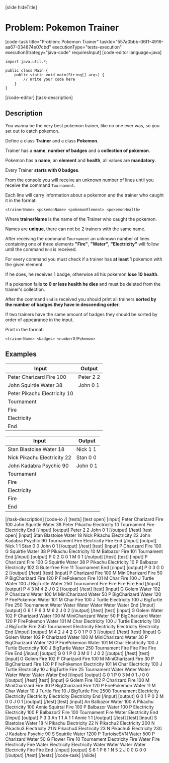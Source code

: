 [slide hideTitle]
# Problem: Pokemon Trainer
[code-task title="Problem: Pokemon Trainer" taskId="557a0bbb-06f1-4916-aa67-034874e07cbd" executionType="tests-execution" executionStrategy="java-code" requiresInput]
[code-editor language=java]
```
import java.util.*;

public class Main {
    public static void main(String[] args) {
        // Write your code here
    }
}
```
[/code-editor]
[task-description]
## Description
You wanna be the very best pokemon trainer, like no one ever was, so you set out to catch pokemon.

Define a class **Trainer** and a class **Pokemon**.

Trainer has a **name**, **number of badges** and a **collection of pokemon**.

Pokemon has a **name**, an **element** and **health**, all values are **mandatory**.

Every Trainer **starts with 0 badges**.

From the console you will receive an unknown number of lines until you receive the command `Tournament`. 

Each line will carry information about a pokemon and the trainer who caught it in the format:

`<trainerName> <pokemonName> <pokemonElement> <pokemonHealth>` 

Where **trainerName** is the name of the Trainer who caught the pokemon. 

Names are **unique**, there can not be 2 trainers with the same name. 

After receiving the command `Tournament` an unknown number of lines containing one of three elements **"Fire"**, **"Water"**, **"Electricity"** will follow until the command `End` is received. 

For every command you must check if a trainer has **at least 1** pokemon with the given element. 

If he does, he receives 1 badge, otherwise all his pokemon **lose 10 health**. 

If a pokemon falls **to 0 or less health he dies** and must be deleted from the trainer's collection. 

After the command `End` is received you should print all trainers **sorted by the number of badges they have in descending order**. 

If two trainers have the same amount of badges they should be sorted by order of appearance in the input. 

Print in the format:

`<trainerName> <badges> <numberOfPokemon>`

## Examples
| **Input** | **Output** |
| --- | --- |
| Peter Charizard Fire 100 | Peter 2 2 |
| John Squirtle Water 38 | John 0 1 |
| Peter Pikachu Electricity 10 |  |
| Tournament |  |
| Fire |  |
| Electricity |  |
| End |  |

| **Input** | **Output** |
| --- | --- |
| Stan Blastoise Water 18 | Nick 1 1 |
| Nick Pikachu Electricity 22 | Stan 0 0 |
| John Kadabra Psychic 90 | John 0 1 |
| Tournament |  |
| Fire |  |
| Electricity |  |
| Fire |  |
| End |  |

[/task-description]
[code-io /]
[tests]
[test open]
[input]
Peter Charizard Fire 100
John Squirtle Water 38
Peter Pikachu Electricity 10
Tournament
Fire
Electricity
End
[/input]
[output]
Peter 2 2
John 0 1
[/output]
[/test]
[test open]
[input]
Stan Blastoise Water 18
Nick Pikachu Electricity 22
John Kadabra Psychic 90
Tournament
Fire
Electricity
Fire
End
[/input]
[output]
Nick 1 1
Stan 0 0
John 0 1
[/output]
[/test]
[test]
[input]
P Charizard Fire 100
G Squirtle Water 38
P Pikachu Electricity 10
M Balbazor Fire 101
Tournament
End
[/input]
[output]
P 0 2
G 0 1
M 0 1
[/output]
[/test]
[test]
[input]
P Charizard Fire 100
G Squirtle Water 38
P Pikachu Electricity 10
P Balbazor Electricity 102
G Buterfree Fire 11
Tournament
End
[/input]
[output]
P 0 3
G 0 2
[/output]
[/test]
[test]
[input]
P Charizard Fire 100
M MiniCharizard Fire 50
P BigCharizard Fire 120
P FirePokemon Fire 101
M Char Fire 100
J Turtle Water 100
J BigTurtle Water 250
Tournament
Fire
Fire
Fire
Fire
End
[/input]
[output]
P 4 3
M 4 2
J 0 2
[/output]
[/test]
[test]
[input]
G Golem Water 102
P Charizard Water 100
M MiniCharizard Water 50
P BigCharizard Water 120
P FirePokemon Water 101
M Char Fire 100
J Turtle Electricity 100
J BigTurtle Fire 250
Tournament
Water
Water
Water
Water
Water
Water
End
[/input]
[output]
G 6 1
P 6 3
M 6 2
J 0 2
[/output]
[/test]
[test]
[input]
G Golem Water 102
P Charizard Water 100
M MiniCharizard Water 50
P BigCharizard Water 120
P FirePokemon Water 101
M Char Electricity 100
J Turtle Electricity 100
J BigTurtle Fire 250
Tournament
Electricity
Electricity
Electricity
Electricity
End
[/input]
[output]
M 4 2
J 4 2
G 0 1
P 0 3
[/output]
[/test]
[test]
[input]
G Golem Water 102
P Charizard Water 100
M MiniCharizard Water 30
P BigCharizard Water 120
P FirePokemon Water 101
M Char Electricity 100
J Turtle Electricity 100
J BigTurtle Water 250
Tournament
Fire
Fire
Fire
Fire
Fire
End
[/input]
[output]
G 0 1
P 0 3
M 0 1
J 0 2
[/output]
[/test]
[test]
[input]
G Golem Fire 102
P Charizard Fire 100
M MiniCharizard Fire 30
P BigCharizard Fire 120
P FirePokemon Electricity 101
M Char Electricity 100
J Turtle Electricity 10
J BigTurtle Fire 25
Tournament
Water
Water
Water
Water
Water
Water
Water
End
[/input]
[output]
G 0 1
P 0 3
M 0 1
J 0 0
[/output]
[/test]
[test]
[input]
G Golem Fire 102
P Charizard Fire 100
M MiniCharizard Fire 30
P BigCharizard Fire 120
P FirePokemon Water 11
M Char Water 10
J Turtle Fire 10
J BigTurtle Fire 2500
Tournament
Electricity
Electricity
Electricity
Electricity
Electricity
End
[/input]
[output]
G 0 1
P 0 2
M 0 0
J 0 1
[/output]
[/test]
[test]
[input]
An Balbazor Water 100
A Pikachu Electricity 100
Annie Squirtal Fire 100
P Balbazor Water 100
P Electricity Electricity 100
P Balbazor2 Fire 100
Tournament
Fire
Water
Electricity
End
[/input]
[output]
P 3 3
An 1 1
A 1 1
Annie 1 1
[/output]
[/test]
[test]
[input]
S Blastoise Water 18
N Pikachu Electricity 22
N Pikachu2 Electricity 200
N Pikachu3 Electricity 21
N Pikachu4 Electricity 23
N Pikachu5 Electricity 230
J Kadabra Psychic 90
S Squirtle Water 1200
P TurtoiseSVN Water 500
P Charizard Water 50
G Flower Fire 10
Tournament
Electricity
Fire
Water
Fire
Electricity
Fire
Water
Electricity
Electricity
Water
Water
Water
Water
Electricity
Fire
Fire
End
[/input]
[output]
S 6 1
P 6 1
N 5 2
J 0 0
G 0 0
[/output]
[/test]
[/tests]
[/code-task]
[/slide]